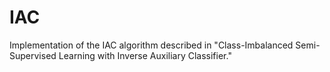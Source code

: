 # IAC
Implementation of the IAC algorithm described in "Class-Imbalanced Semi-Supervised Learning with Inverse Auxiliary Classifier."
